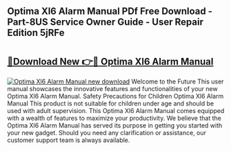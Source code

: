 ## Optima Xl6 Alarm Manual PDf Free Download - Part-8US Service Owner Guide - User Repair Edition 5jRFe

# <h2><a href="http://cf27323.oget.top/?id=Optima+Xl6+Alarm+Manual">🔗Download New 👉🔴 Optima Xl6 Alarm Manual</a></h2>

[![Optima Xl6 Alarm Manual new download](https://i.imgur.com/5g1atiW.png)](http://cf27323.oget.top/?id=Optima+Xl6+Alarm+Manual)
Welcome to the Future This user manual showcases the innovative features and functionalities of your new Optima Xl6 Alarm Manual. Safety Precautions for Children Optima Xl6 Alarm Manual This product is not suitable for children under age and should be used with adult supervision. This Optima Xl6 Alarm Manual comes equipped with a wealth of features to maximize your productivity. We believe that the Optima Xl6 Alarm Manual has served its purpose in getting you started with your new gadget. Should you need any clarification or assistance, our customer support team is always available.

